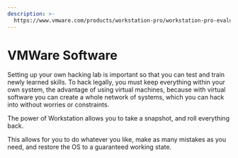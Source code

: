 ```yaml
---
description: >-
  https://www.vmware.com/products/workstation-pro/workstation-pro-evaluation.html
---
```


# VMWare Software

Setting up your own hacking lab is important so that you can test and train newly learned skills. To hack legally, you must keep everything within your own system, the advantage of using virtual machines, because with virtual software you can create a whole network of systems, which you can hack into without worries or constraints.

The power of Workstation allows you to take a snapshot, and roll everything back.

This allows for you to do whatever you like, make as many mistakes as you need, and restore the OS to a guaranteed working state.
